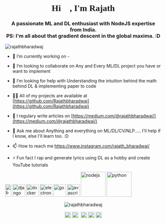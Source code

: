 <link rel="stylesheet" type="text/css" media="all" href="https://raw.githubusercontent.com/Rajathbharadwaj/Updates/master/readme.css" />
<link href='https://fonts.googleapis.com/css?family=Poppins' rel='stylesheet'>

<h1 align="center" style="font-family:Poppins">Hi 👋, I'm Rajath</h1>
<h3 align="center">A passionate ML and DL enthusiast with NodeJS expertise from India. 
  <br>
  PS: I'm all about that gradient descent in the global maxima. :D</h3>
<p align="left"> <img src="https://komarev.com/ghpvc/?username=rajathbharadwaj" alt="rajathbharadwaj" /> </p>

- 🔭 I’m currently working on -

- 👯 I’m looking to collaborate on Any and Every ML/DL project you have or want to implement

- 🤔 I’m looking for help with Understanding the intuition behind the math behind DL & implementing paper to code

- 👨‍💻 All of my projects are available at [https://github.com/Rajathbharadwaj](https://github.com/Rajathbharadwaj)

- 📝 I regulary write articles on [https://medium.com/@rajathbharadwaj/](https://medium.com/@rajathbharadwaj/)

- 💬 Ask me about Anything and everything on ML/DL/CV/NLP..... I'll help if I know, else I'll learn too. :D

- 📫 How to reach me https://www.instagram.com/rajath_bharadwaj/

- ⚡ Fun fact I rap and generate lyrics using DL as a hobby and create YouTube tutorials

<p align="left"><img src="https://konpa.github.io/devicon/devicon.git/icons/bootstrap/bootstrap-plain.svg" alt="bootstrap" width="20" height="40"/> <img src="https://konpa.github.io/devicon/devicon.git/icons/django/django-original.svg" alt="django" width="40" height="40"/> <img src="https://konpa.github.io/devicon/devicon.git/icons/docker/docker-original-wordmark.svg" alt="docker" width="40" height="40"/> <img src="https://konpa.github.io/devicon/devicon.git/icons/electron/electron-original.svg" alt="electron" width="40" height="40"/> <img src="https://konpa.github.io/devicon/devicon.git/icons/go/go-original.svg" alt="go" width="40" height="40"/> <img src="https://konpa.github.io/devicon/devicon.git/icons/javascript/javascript-original.svg" alt="javascript" width="40" height="40"/> <img src="https://konpa.github.io/devicon/devicon.git/icons/nodejs/nodejs-original-wordmark.svg" alt="nodejs" width="80" height="80"/> <img src="https://konpa.github.io/devicon/devicon.git/icons/python/python-original-wordmark.svg" alt="python" width="80" height="80"/></p><p align="center"> <img src="https://github-readme-stats.vercel.app/api?username=rajathbharadwaj&show_icons=true" alt="rajathbharadwaj" /> </p>

<p align="center">
<a href="https://twitter.com/rajath_db" target="blank"><img align="center" src="https://cdn.jsdelivr.net/npm/simple-icons@3.0.1/icons/twitter.svg" alt="rajath_db" height="20" width="20" /></a>
<a href="https://linkedin.com/in/rajath-bharadwaj-513788104" target="blank"><img align="center" src="https://cdn.jsdelivr.net/npm/simple-icons@3.0.1/icons/linkedin.svg" alt="in/rajath-bharadwaj-513788104" height="20" width="20" /></a>&nbsp;
<a href="https://stackoverflow.com/users/9183985/rajath-bharadwaj" target="blank"><img align="center" src="https://cdn.jsdelivr.net/npm/simple-icons@3.0.1/icons/stackoverflow.svg" alt="users/9183985/rajath-bharadwaj" height="20" width="20" /></a>
<a href="https://instagram.com/rajath_bharadwaj" target="blank"><img align="center" src="https://cdn.jsdelivr.net/npm/simple-icons@3.0.1/icons/instagram.svg" alt="rajath_bharadwaj" height="20" width="20" /></a>
  <a href="https://www.youtube.com/channel/UCaCbzU3ZSLu27HPu_-Rcnwg?view_as=subscriber" target="blank"><img align="center" src="https://cdn.jsdelivr.net/npm/simple-icons@3.0.1/icons/youtube.svg" alt="rajath_bharadwaj" height="20" width="20" /></a>
</p>
